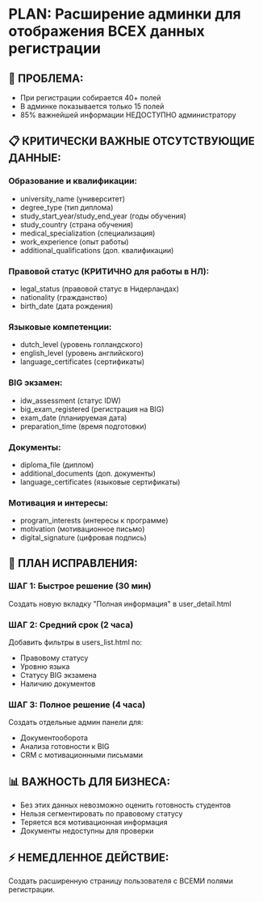 # PLAN: Расширение админки для отображения ВСЕХ данных регистрации

## 🎯 ПРОБЛЕМА:
- При регистрации собирается 40+ полей
- В админке показывается только 15 полей  
- 85% важнейшей информации НЕДОСТУПНО администратору

## 📋 КРИТИЧЕСКИ ВАЖНЫЕ ОТСУТСТВУЮЩИЕ ДАННЫЕ:

### Образование и квалификации:
- university_name (университет)
- degree_type (тип диплома) 
- study_start_year/study_end_year (годы обучения)
- study_country (страна обучения)
- medical_specialization (специализация)
- work_experience (опыт работы)
- additional_qualifications (доп. квалификации)

### Правовой статус (КРИТИЧНО для работы в НЛ):
- legal_status (правовой статус в Нидерландах)
- nationality (гражданство)
- birth_date (дата рождения)

### Языковые компетенции:
- dutch_level (уровень голландского)
- english_level (уровень английского)  
- language_certificates (сертификаты)

### BIG экзамен:
- idw_assessment (статус IDW)
- big_exam_registered (регистрация на BIG)
- exam_date (планируемая дата)
- preparation_time (время подготовки)

### Документы:
- diploma_file (диплом)
- additional_documents (доп. документы)
- language_certificates (языковые сертификаты)

### Мотивация и интересы:
- program_interests (интересы к программе)
- motivation (мотивационное письмо)
- digital_signature (цифровая подпись)

## 🚀 ПЛАН ИСПРАВЛЕНИЯ:

### ШАГ 1: Быстрое решение (30 мин)
Создать новую вкладку "Полная информация" в user_detail.html

### ШАГ 2: Средний срок (2 часа)
Добавить фильтры в users_list.html по:
- Правовому статусу
- Уровню языка
- Статусу BIG экзамена
- Наличию документов

### ШАГ 3: Полное решение (4 часа)
Создать отдельные админ панели для:
- Документооборота
- Анализа готовности к BIG
- CRM с мотивационными письмами

## 📊 ВАЖНОСТЬ ДЛЯ БИЗНЕСА:
- Без этих данных невозможно оценить готовность студентов
- Нельзя сегментировать по правовому статусу
- Теряется вся мотивационная информация
- Документы недоступны для проверки

## ⚡ НЕМЕДЛЕННОЕ ДЕЙСТВИЕ:
Создать расширенную страницу пользователя с ВСЕМИ полями регистрации.
